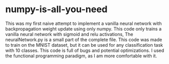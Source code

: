# numpy-is-all-you-need
This was my first naive attempt to implement a vanilla neural network with backpropagation weight update using only numpy.
This code only trains a vanilla neural network with sigmoid and relu activations, The neuralNetwork.py is a small part of the complete file. This code was made to train on the MNIST dataset, but it can be used for any classification task with 10 classes.
This code is full of bugs and potential optimizations. I used the functional programming paradigm, as I am more comfortable with it.
